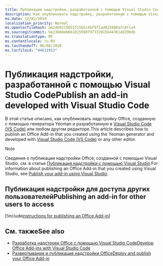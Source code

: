 ```yaml
---
title: Публикация надстройки, разработанной с помощью Visual Studio Code
description: Как опубликовать надстройку, разработанную с помощью Visual Studio Code
ms.date: 12/02/2019
localization_priority: Normal
ms.openlocfilehash: a42db9215652f15b5c4bf9f1ad025898afc8fca4
ms.sourcegitcommit: be23b68eb661015508797333915b44381dd29bdb
ms.translationtype: MT
ms.contentlocale: ru-RU
ms.lasthandoff: 06/08/2020
ms.locfileid: "44611913"
---
```

# <a name="publish-an-add-in-developed-with-visual-studio-code"></a><span data-ttu-id="317fa-103">Публикация надстройки, разработанной с помощью Visual Studio Code</span><span class="sxs-lookup"><span data-stu-id="317fa-103">Publish an add-in developed with Visual Studio Code</span></span>

<span data-ttu-id="317fa-104">В этой статье описано, как опубликовать надстройку Office, созданную с помощью генератора Yeoman и разработанную в [Visual Studio Code (VS Code)](https://code.visualstudio.com) или любом другом редакторе.</span><span class="sxs-lookup"><span data-stu-id="317fa-104">This article describes how to publish an Office Add-in that you created using the Yeoman generator and developed with [Visual Studio Code (VS Code)](https://code.visualstudio.com) or any other editor.</span></span>

> [!NOTE]
> <span data-ttu-id="317fa-105">Сведения о публикации надстройки Office, созданной с помощью Visual Studio, см. в статье [Публикация надстройки с помощью Visual Studio](package-your-add-in-using-visual-studio.md).</span><span class="sxs-lookup"><span data-stu-id="317fa-105">For information about publishing an Office Add-in that you created using Visual Studio, see [Publish your add-in using Visual Studio](package-your-add-in-using-visual-studio.md).</span></span>

## <a name="publishing-an-add-in-for-other-users-to-access"></a><span data-ttu-id="317fa-106">Публикация надстройки для доступа других пользователей</span><span class="sxs-lookup"><span data-stu-id="317fa-106">Publishing an add-in for other users to access</span></span>

[!include[instructions for publishing an Office Add-in](../includes/publish-add-in.md)]

## <a name="see-also"></a><span data-ttu-id="317fa-107">См. также</span><span class="sxs-lookup"><span data-stu-id="317fa-107">See also</span></span>

- [<span data-ttu-id="317fa-108">Разработка надстроек Office с помощью Visual Studio Code</span><span class="sxs-lookup"><span data-stu-id="317fa-108">Develop Office Add-ins with Visual Studio Code</span></span>](../develop/develop-add-ins-vscode.md)
- [<span data-ttu-id="317fa-109">Развертывание и публикация надстройки Office</span><span class="sxs-lookup"><span data-stu-id="317fa-109">Deploy and publish your Office Add-in</span></span>](../publish/publish.md)